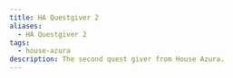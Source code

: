 ```yaml
---
title: HA Questgiver 2
aliases:
  - HA Questgiver 2
tags:
  - house-azura
description: The second quest giver from House Azura.
---
```

